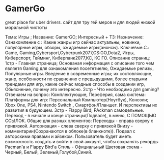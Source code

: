 # GamerGo
great place for uber drivers. сайт для тру гей меров и для людей низкой моральной чистоты




Тема: Игры ;
Название: GamerGO; 
Интересный + 
ТЗ: Назначение: Ознакомление с : Какие жанры игр сейчас актуальны, новинки, популярные игры, обзоры, ожидаемые игры(анонсы).
Ключевые.C.: Game, Gaming,Cybersport,Cyberpunk2077,CS:GO,Dota2, Игры, Киберспорт, Гейминг, Киберпанк2077,КС, КС ГО.
Описание страниц: 
1стр - Главная страница; Основаная информация с описание того чем являетя Gaming для ознакомления посететиелю, Ожидаемые релизы, Популярные игры.
Введение в современные игры; их состовляющие, жанр, особенности по сравнению с предыдущими, более старыми трендами для игр, какие сейчас модные 
способы в создании игр, Обьяснение, почему это интересно. 
2стр - Что необходимо для gaming? Отвечаем на вопрос: Комплектующие, Переферия, сама система: Платформы для игр: Персональный Компьютер(Ноутбук),
Консоли; Xbox One, PS4, Nintendo Switch , Смартфон/Планшет. И перспективы их развития в будующем. 
3стр - Flappy Bird, PAckman самодельные. 
Переход - в начале и конце страницы(Подвале), в меню, С ПОМОЩЬЮ ССЫЛОК. 
Общие для разных элементов: Переходы - справа сверху с привязкой. Авторизация - слева сверху с привязкой Внизу - комментарии(Сохранаются в 
облоке(в бланкноте)). 
Подвал с авторскими правами и айзеком. 
Пользователь будет иметь возможность создать и войти в свой аккаунт, чтобы сохранять рекорды Pacman'а и Flappy Bird'а 
Стиль - Официальный
Цветовая схема - Черный, Белый, Зеленый,Голубой,Синий.
